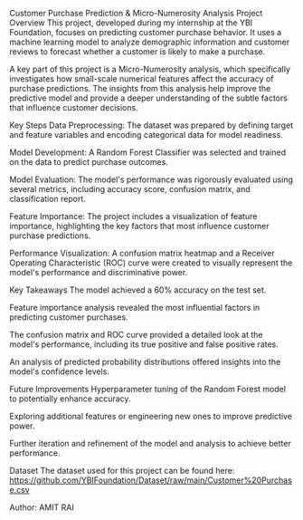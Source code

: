 Customer Purchase Prediction & Micro-Numerosity Analysis
Project Overview
This project, developed during my internship at the YBI Foundation, focuses on predicting customer purchase behavior. It uses a machine learning model to analyze demographic information and customer reviews to forecast whether a customer is likely to make a purchase.

A key part of this project is a Micro-Numerosity analysis, which specifically investigates how small-scale numerical features affect the accuracy of purchase predictions. The insights from this analysis help improve the predictive model and provide a deeper understanding of the subtle factors that influence customer decisions.

Key Steps
Data Preprocessing: The dataset was prepared by defining target and feature variables and encoding categorical data for model readiness.

Model Development: A Random Forest Classifier was selected and trained on the data to predict purchase outcomes.

Model Evaluation: The model's performance was rigorously evaluated using several metrics, including accuracy score, confusion matrix, and classification report.

Feature Importance: The project includes a visualization of feature importance, highlighting the key factors that most influence customer purchase predictions.

Performance Visualization: A confusion matrix heatmap and a Receiver Operating Characteristic (ROC) curve were created to visually represent the model's performance and discriminative power.

Key Takeaways
The model achieved a 60% accuracy on the test set.

Feature importance analysis revealed the most influential factors in predicting customer purchases.

The confusion matrix and ROC curve provided a detailed look at the model's performance, including its true positive and false positive rates.

An analysis of predicted probability distributions offered insights into the model's confidence levels.

Future Improvements
Hyperparameter tuning of the Random Forest model to potentially enhance accuracy.

Exploring additional features or engineering new ones to improve predictive power.

Further iteration and refinement of the model and analysis to achieve better performance.

Dataset
The dataset used for this project can be found here:
https://github.com/YBIFoundation/Dataset/raw/main/Customer%20Purchase.csv

Author: AMIT RAI
